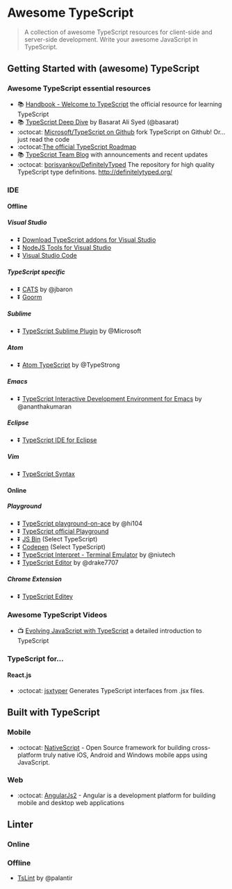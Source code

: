 # Awesome TypeScript
> A collection of awesome TypeScript resources for client-side and server-side development. Write your awesome JavaScript in TypeScript.

## Getting Started with (awesome) TypeScript

### Awesome TypeScript essential resources
* :books: [Handbook - Welcome to TypeScript](http://www.typescriptlang.org/Handbook) the official resource for learning TypeScript
* :books: [TypeScript Deep Dive](http://basarat.gitbooks.io/typescript/) by Basarat Ali Syed (@basarat)
* :octocat: [Microsoft/TypeScript on Github](https://github.com/Microsoft/TypeScript) fork TypeScript on Github! Or... just read the code
* :octocat:[The official TypeScript Roadmap](https://github.com/Microsoft/TypeScript/wiki/Roadmap)
* :books: [TypeScript Team Blog](http://blogs.msdn.com/b/typescript/) with announcements and recent updates
* :octocat: [borisyankov/DefinitelyTyped](https://github.com/borisyankov/DefinitelyTyped) The repository for high quality TypeScript type definitions.  http://definitelytyped.org/

### IDE
#### Offline
##### Visual Studio
* :arrow_double_down: [Download TypeScript addons for Visual Studio](http://blogs.msdn.com/b/typescript/)
* :arrow_double_down: [NodeJS Tools for Visual Studio](https://github.com/Microsoft/nodejstools)
* :arrow_double_down: [Visual Studio Code](https://www.visualstudio.com/en-us/products/code-vs.aspx)

##### TypeScript specific
* :arrow_double_down: [CATS](http://jbaron.github.io/cats/) by @jbaron
* :arrow_double_down: [Goorm](http://goorm.io/)

##### Sublime
* :arrow_double_down: [TypeScript Sublime Plugin](https://github.com/Microsoft/TypeScript-Sublime-Plugin) by @Microsoft

##### Atom
* :arrow_double_down: [Atom TypeScript](https://github.com/TypeStrong/atom-typescript) by @TypeStrong

##### Emacs
* :arrow_double_down: [TypeScript Interactive Development Environment for Emacs](https://github.com/ananthakumaran/tide) by @ananthakumaran

##### Eclipse
* :arrow_double_down: [TypeScript IDE for Eclipse](http://typecsdev.com/)

##### Vim
* :arrow_double_down: [TypeScript Syntax](https://github.com/leafgarland/typescript-vim)

#### Online

##### Playground
* :arrow_double_down: [TypeScript playground-on-ace](https://github.com/hi104/typescript-playground-on-ace) by @hi104
* :arrow_double_down: [TypeScript official Playground](http://www.typescriptlang.org/Playground/)
* :arrow_double_down: [JS Bin](http://jsbin.com/?js) (Select TypeScript)
* :arrow_double_down: [Codepen](http://codepen.io/) (Select TypeScript)
* :arrow_double_down: [TypeScript Interpret - Terminal Emulator](http://niutech.github.io/typescript-interpret/) by @niutech
* :arrow_double_down: [TypeScript Editor](http://drake7707.github.io/Typescript-Editor/) by @drake7707

##### Chrome Extension
* :arrow_double_down: [TypeScript Editey](https://chrome.google.com/webstore/detail/typescript-editey/liedfkjkedgcgpddoijfeeeeoikcbmaf)

### Awesome TypeScript Videos

* :tv: [Evolving JavaScript with TypeScript](https://www.youtube.com/watch?v=Ut694dsIa8w) a detailed introduction to TypeScript

### TypeScript for...
#### React.js
* :octocat: [jsxtyper](https://github.com/fuselabs/jsxtyper) Generates TypeScript interfaces from .jsx files.

## Built with TypeScript
### Mobile
* :octocat: [NativeScript](https://github.com/NativeScript/NativeScript) - Open Source framework for building cross-platform truly native iOS, Android and Windows mobile apps using JavaScript.

### Web
* :octocat: [AngularJs2](https://github.com/angular/angular) - Angular is a development platform for building mobile and desktop web applications


## Linter

### Online

### Offline

- [TsLint](https://github.com/palantir/tslint) by @palantir
